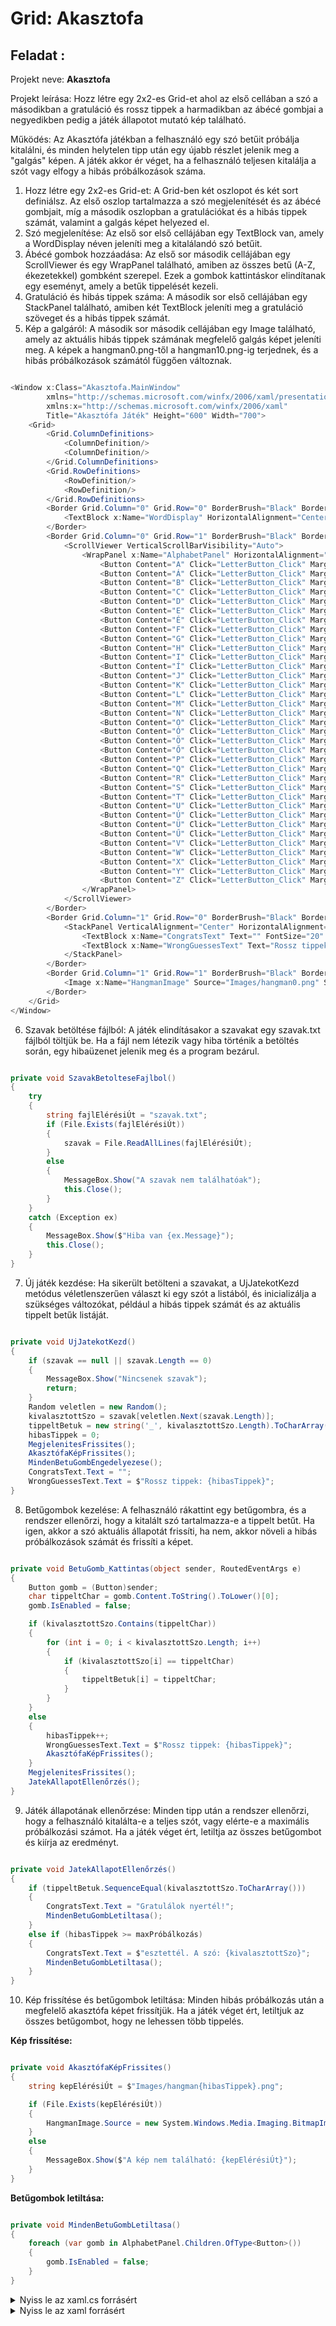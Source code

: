 #  Grid: Akasztofa

## Feladat : 
Projekt neve: **Akasztofa**

Projekt leírása: Hozz létre egy 2x2-es Grid-et ahol az első cellában a szó a másodikban a gratuláció és rossz tippek a harmadikban az ábécé gombjai a negyedikben pedig a játék állapotot mutató kép található.

Működés: Az Akasztófa játékban a felhasználó egy szó betűit próbálja kitalálni, és minden helytelen tipp után egy újabb részlet jelenik meg a "galgás" képen. A játék akkor ér véget, ha a felhasználó teljesen kitalálja a szót vagy elfogy a hibás próbálkozások száma.

1. Hozz létre egy 2x2-es Grid-et: A Grid-ben két oszlopot és két sort definiálsz. Az első oszlop tartalmazza a szó megjelenítését és az ábécé gombjait, míg a második oszlopban a gratulációkat és a hibás tippek számát, valamint a galgás képet helyezed el.
2. Szó megjelenítése: Az első sor első cellájában egy TextBlock van, amely a WordDisplay néven jeleníti meg a kitalálandó szó betűit.
3. Ábécé gombok hozzáadása: Az első sor második cellájában egy ScrollViewer és egy WrapPanel található, amiben az összes betű (A-Z, ékezetekkel) gombként szerepel. Ezek a gombok kattintáskor elindítanak egy eseményt, amely a betűk tippelését kezeli.
4. Gratuláció és hibás tippek száma: A második sor első cellájában egy StackPanel található, amiben két TextBlock jeleníti meg a gratuláció szöveget és a hibás tippek számát.
5. Kép a galgáról: A második sor második cellájában egy Image található, amely az aktuális hibás tippek számának megfelelő galgás képet jeleníti meg. A képek a hangman0.png-től a hangman10.png-ig terjednek, és a hibás próbálkozások számától függően változnak.

```c#

<Window x:Class="Akasztofa.MainWindow"
        xmlns="http://schemas.microsoft.com/winfx/2006/xaml/presentation"
        xmlns:x="http://schemas.microsoft.com/winfx/2006/xaml"
        Title="Akasztófa Játék" Height="600" Width="700">
    <Grid>
        <Grid.ColumnDefinitions>
            <ColumnDefinition/>
            <ColumnDefinition/>
        </Grid.ColumnDefinitions>
        <Grid.RowDefinitions>
            <RowDefinition/>
            <RowDefinition/>
        </Grid.RowDefinitions>
        <Border Grid.Column="0" Grid.Row="0" BorderBrush="Black" BorderThickness="1" Margin="10">
            <TextBlock x:Name="WordDisplay" HorizontalAlignment="Center" VerticalAlignment="Center" FontSize="24"/>
        </Border>
        <Border Grid.Column="0" Grid.Row="1" BorderBrush="Black" BorderThickness="1" Margin="10">
            <ScrollViewer VerticalScrollBarVisibility="Auto">
                <WrapPanel x:Name="AlphabetPanel" HorizontalAlignment="Center" VerticalAlignment="Center" Margin="10">
                    <Button Content="A" Click="LetterButton_Click" Margin="2" Width="30"/>
                    <Button Content="Á" Click="LetterButton_Click" Margin="2" Width="30"/>
                    <Button Content="B" Click="LetterButton_Click" Margin="2" Width="30"/>
                    <Button Content="C" Click="LetterButton_Click" Margin="2" Width="30"/>
                    <Button Content="D" Click="LetterButton_Click" Margin="2" Width="30"/>
                    <Button Content="E" Click="LetterButton_Click" Margin="2" Width="30"/>
                    <Button Content="É" Click="LetterButton_Click" Margin="2" Width="30"/>
                    <Button Content="F" Click="LetterButton_Click" Margin="2" Width="30"/>
                    <Button Content="G" Click="LetterButton_Click" Margin="2" Width="30"/>
                    <Button Content="H" Click="LetterButton_Click" Margin="2" Width="30"/>
                    <Button Content="I" Click="LetterButton_Click" Margin="2" Width="30"/>
                    <Button Content="Í" Click="LetterButton_Click" Margin="2" Width="30"/>
                    <Button Content="J" Click="LetterButton_Click" Margin="2" Width="30"/>
                    <Button Content="K" Click="LetterButton_Click" Margin="2" Width="30"/>
                    <Button Content="L" Click="LetterButton_Click" Margin="2" Width="30"/>
                    <Button Content="M" Click="LetterButton_Click" Margin="2" Width="30"/>
                    <Button Content="N" Click="LetterButton_Click" Margin="2" Width="30"/>
                    <Button Content="O" Click="LetterButton_Click" Margin="2" Width="30"/>
                    <Button Content="Ó" Click="LetterButton_Click" Margin="2" Width="30"/>
                    <Button Content="Ö" Click="LetterButton_Click" Margin="2" Width="30"/>
                    <Button Content="Ő" Click="LetterButton_Click" Margin="2" Width="30"/>
                    <Button Content="P" Click="LetterButton_Click" Margin="2" Width="30"/>
                    <Button Content="Q" Click="LetterButton_Click" Margin="2" Width="30"/>
                    <Button Content="R" Click="LetterButton_Click" Margin="2" Width="30"/>
                    <Button Content="S" Click="LetterButton_Click" Margin="2" Width="30"/>
                    <Button Content="T" Click="LetterButton_Click" Margin="2" Width="30"/>
                    <Button Content="U" Click="LetterButton_Click" Margin="2" Width="30"/>
                    <Button Content="Ú" Click="LetterButton_Click" Margin="2" Width="30"/>
                    <Button Content="Ü" Click="LetterButton_Click" Margin="2" Width="30"/>
                    <Button Content="Ű" Click="LetterButton_Click" Margin="2" Width="30"/>
                    <Button Content="V" Click="LetterButton_Click" Margin="2" Width="30"/>
                    <Button Content="W" Click="LetterButton_Click" Margin="2" Width="30"/>
                    <Button Content="X" Click="LetterButton_Click" Margin="2" Width="30"/>
                    <Button Content="Y" Click="LetterButton_Click" Margin="2" Width="30"/>
                    <Button Content="Z" Click="LetterButton_Click" Margin="2" Width="30"/>
                </WrapPanel>
            </ScrollViewer>
        </Border>
        <Border Grid.Column="1" Grid.Row="0" BorderBrush="Black" BorderThickness="1" Margin="10">
            <StackPanel VerticalAlignment="Center" HorizontalAlignment="Center">
                <TextBlock x:Name="CongratsText" Text="" FontSize="20" TextAlignment="Center" Margin="10"/>
                <TextBlock x:Name="WrongGuessesText" Text="Rossz tippek: 0" FontSize="16" TextAlignment="Center" Margin="10"/>
            </StackPanel>
        </Border>
        <Border Grid.Column="1" Grid.Row="1" BorderBrush="Black" BorderThickness="1" Margin="10">
            <Image x:Name="HangmanImage" Source="Images/hangman0.png" Stretch="Uniform" Margin="10"/>
        </Border>
    </Grid>
</Window>

```
6. Szavak betöltése fájlból: A játék elindításakor a szavakat egy szavak.txt fájlból töltjük be. Ha a fájl nem létezik vagy hiba történik a betöltés során, egy hibaüzenet jelenik meg és a program bezárul.

```c#

private void SzavakBetolteseFajlbol()
{
    try
    {
        string fajlElérésiÚt = "szavak.txt";
        if (File.Exists(fajlElérésiÚt))
        {
            szavak = File.ReadAllLines(fajlElérésiÚt);
        }
        else
        {
            MessageBox.Show("A szavak nem találhatóak");
            this.Close();
        }
    }
    catch (Exception ex)
    {
        MessageBox.Show($"Hiba van {ex.Message}");
        this.Close();
    }
}

```

7. Új játék kezdése: Ha sikerült betölteni a szavakat, a UjJatekotKezd metódus véletlenszerűen választ ki egy szót a listából, és inicializálja a szükséges változókat, például a hibás tippek számát és az aktuális tippelt betűk listáját.

```c#

private void UjJatekotKezd()
{
    if (szavak == null || szavak.Length == 0)
    {
        MessageBox.Show("Nincsenek szavak");
        return;
    }
    Random veletlen = new Random();
    kivalasztottSzo = szavak[veletlen.Next(szavak.Length)];
    tippeltBetuk = new string('_', kivalasztottSzo.Length).ToCharArray();
    hibasTippek = 0;
    MegjelenitesFrissites();
    AkasztófaKépFrissites();
    MindenBetuGombEngedelyezese();
    CongratsText.Text = "";
    WrongGuessesText.Text = $"Rossz tippek: {hibasTippek}";
}

```

8. Betűgombok kezelése: A felhasználó rákattint egy betűgombra, és a rendszer ellenőrzi, hogy a kitalált szó tartalmazza-e a tippelt betűt. Ha igen, akkor a szó aktuális állapotát frissíti, ha nem, akkor növeli a hibás próbálkozások számát és frissíti a képet.

```c#

private void BetuGomb_Kattintas(object sender, RoutedEventArgs e)
{
    Button gomb = (Button)sender;
    char tippeltChar = gomb.Content.ToString().ToLower()[0];
    gomb.IsEnabled = false;

    if (kivalasztottSzo.Contains(tippeltChar))
    {
        for (int i = 0; i < kivalasztottSzo.Length; i++)
        {
            if (kivalasztottSzo[i] == tippeltChar)
            {
                tippeltBetuk[i] = tippeltChar;
            }
        }
    }
    else
    {
        hibasTippek++;
        WrongGuessesText.Text = $"Rossz tippek: {hibasTippek}";
        AkasztófaKépFrissites();
    }
    MegjelenitesFrissites();
    JatekAllapotEllenőrzés();
}

```

9. Játék állapotának ellenőrzése: Minden tipp után a rendszer ellenőrzi, hogy a felhasználó kitalálta-e a teljes szót, vagy elérte-e a maximális próbálkozási számot. Ha a játék véget ért, letiltja az összes betűgombot és kiírja az eredményt.

```c#

private void JatekAllapotEllenőrzés()
{
    if (tippeltBetuk.SequenceEqual(kivalasztottSzo.ToCharArray()))
    {
        CongratsText.Text = "Gratulálok nyertél!";
        MindenBetuGombLetiltasa();
    }
    else if (hibasTippek >= maxPróbálkozás)
    {
        CongratsText.Text = $"esztettél. A szó: {kivalasztottSzo}";
        MindenBetuGombLetiltasa();
    }
}

```

10. Kép frissítése és betűgombok letiltása: Minden hibás próbálkozás után a megfelelő akasztófa képet frissítjük. Ha a játék véget ért, letiltjuk az összes betűgombot, hogy ne lehessen több tippelés.

**Kép frissítése:**

```c#

private void AkasztófaKépFrissites()
{
    string kepElérésiÚt = $"Images/hangman{hibasTippek}.png";

    if (File.Exists(kepElérésiÚt))
    {
        HangmanImage.Source = new System.Windows.Media.Imaging.BitmapImage(new Uri(kepElérésiÚt, UriKind.Relative));
    }
    else
    {
        MessageBox.Show($"A kép nem található: {kepElérésiÚt}");
    }
}

```

**Betűgombok letiltása:**

```c#

private void MindenBetuGombLetiltasa()
{
    foreach (var gomb in AlphabetPanel.Children.OfType<Button>())
    {
        gomb.IsEnabled = false;
    }
}

```

<details>
<summary>Nyiss le az xaml.cs forrásért</summary>

```c#

using System;
using System.IO;
using System.Linq;
using System.Windows;
using System.Windows.Controls;

namespace Akasztofa
{
    public partial class MainWindow : Window
    {
        private string[] szavak;
        private string kivalasztottSzo;
        private char[] tippeltBetuk;
        private int hibasTippek;
        private const int maxPróbálkozás = 11;

        public MainWindow()
        {
            InitializeComponent();
            SzavakBetolteseFajlbol();
            UjJatekotKezd();
        }
        private void SzavakBetolteseFajlbol()
        {
            try
            {
                string fajlElérésiÚt = "szavak.txt";
                if (File.Exists(fajlElérésiÚt))
                {
                    szavak = File.ReadAllLines(fajlElérésiÚt);
                }
                else
                {
                    MessageBox.Show("A szavak nem találhatóak");
                    this.Close();
                }
            }
            catch (Exception ex)
            {
                MessageBox.Show($"Hiba van {ex.Message}");
                this.Close();
            }
        }
        private void UjJatekotKezd()
        {
            if (szavak == null || szavak.Length == 0)
            {
                MessageBox.Show("Nincsenek szavak");
                return;
            }
            Random veletlen = new Random();
            kivalasztottSzo = szavak[veletlen.Next(szavak.Length)];
            tippeltBetuk = new string('_', kivalasztottSzo.Length).ToCharArray();
            hibasTippek = 0;
            MegjelenitesFrissites();
            AkasztófaKépFrissites();
            MindenBetuGombEngedelyezese();
            CongratsText.Text = "";
            WrongGuessesText.Text = $"Rossz tippek: {hibasTippek}";
        }
        private void MegjelenitesFrissites()
        {
            WordDisplay.Text = string.Join(" ", tippeltBetuk);
        }
        private void AkasztófaKépFrissites()
        {
            string kepElérésiÚt = $"Images/hangman{hibasTippek}.png";

            if (File.Exists(kepElérésiÚt))
            {
                HangmanImage.Source = new System.Windows.Media.Imaging.BitmapImage(new Uri(kepElérésiÚt, UriKind.Relative));
            }
            else
            {
                MessageBox.Show($"A kép nem található: {kepElérésiÚt}");
            }
        }
        private void MindenBetuGombEngedelyezese()
        {
            foreach (var gomb in AlphabetPanel.Children.OfType<Button>())
            {
                gomb.IsEnabled = true;
            }
        }
        private void BetuGomb_Kattintas(object sender, RoutedEventArgs e)
        {
            Button gomb = (Button)sender;
            char tippeltChar = gomb.Content.ToString().ToLower()[0];
            gomb.IsEnabled = false;

            if (kivalasztottSzo.Contains(tippeltChar))
            {
                for (int i = 0; i < kivalasztottSzo.Length; i++)
                {
                    if (kivalasztottSzo[i] == tippeltChar)
                    {
                        tippeltBetuk[i] = tippeltChar;
                    }
                }
            }
            else
            {
                hibasTippek++;
                WrongGuessesText.Text = $"Rossz tippek: {hibasTippek}";
                AkasztófaKépFrissites();
            }
            MegjelenitesFrissites();
            JatekAllapotEllenőrzés();
        }
        private void JatekAllapotEllenőrzés()
        {
            if (tippeltBetuk.SequenceEqual(kivalasztottSzo.ToCharArray()))
            {
                CongratsText.Text = "Gratulálok nyertél!";
                MindenBetuGombLetiltasa();
            }
            else if (hibasTippek >= maxPróbálkozás)
            {
                CongratsText.Text = $"esztettél. A szó: {kivalasztottSzo}";
                MindenBetuGombLetiltasa();
            }
        }
        private void MindenBetuGombLetiltasa()
        {
            foreach (var gomb in AlphabetPanel.Children.OfType<Button>())
            {
                gomb.IsEnabled = false;
            }
        }
    }
}

```
</details>

<details>
<summary>Nyiss le az xaml forrásért</summary>

```c#

<Window x:Class="Akasztofa.MainWindow"
        xmlns="http://schemas.microsoft.com/winfx/2006/xaml/presentation"
        xmlns:x="http://schemas.microsoft.com/winfx/2006/xaml"
        Title="Akasztófa Játék" Height="600" Width="700">
    <Grid>
        <Grid.ColumnDefinitions>
            <ColumnDefinition/>
            <ColumnDefinition/>
        </Grid.ColumnDefinitions>
        <Grid.RowDefinitions>
            <RowDefinition/>
            <RowDefinition/>
        </Grid.RowDefinitions>
        <Border Grid.Column="0" Grid.Row="0" BorderBrush="Black" BorderThickness="1" Margin="10">
            <TextBlock x:Name="WordDisplay" HorizontalAlignment="Center" VerticalAlignment="Center" FontSize="24"/>
        </Border>
        <Border Grid.Column="0" Grid.Row="1" BorderBrush="Black" BorderThickness="1" Margin="10">
            <ScrollViewer VerticalScrollBarVisibility="Auto">
                <WrapPanel x:Name="AlphabetPanel" HorizontalAlignment="Center" VerticalAlignment="Center" Margin="10">
                    <Button Content="A" Click="LetterButton_Click" Margin="2" Width="30"/>
                    <Button Content="Á" Click="LetterButton_Click" Margin="2" Width="30"/>
                    <Button Content="B" Click="LetterButton_Click" Margin="2" Width="30"/>
                    <Button Content="C" Click="LetterButton_Click" Margin="2" Width="30"/>
                    <Button Content="D" Click="LetterButton_Click" Margin="2" Width="30"/>
                    <Button Content="E" Click="LetterButton_Click" Margin="2" Width="30"/>
                    <Button Content="É" Click="LetterButton_Click" Margin="2" Width="30"/>
                    <Button Content="F" Click="LetterButton_Click" Margin="2" Width="30"/>
                    <Button Content="G" Click="LetterButton_Click" Margin="2" Width="30"/>
                    <Button Content="H" Click="LetterButton_Click" Margin="2" Width="30"/>
                    <Button Content="I" Click="LetterButton_Click" Margin="2" Width="30"/>
                    <Button Content="Í" Click="LetterButton_Click" Margin="2" Width="30"/>
                    <Button Content="J" Click="LetterButton_Click" Margin="2" Width="30"/>
                    <Button Content="K" Click="LetterButton_Click" Margin="2" Width="30"/>
                    <Button Content="L" Click="LetterButton_Click" Margin="2" Width="30"/>
                    <Button Content="M" Click="LetterButton_Click" Margin="2" Width="30"/>
                    <Button Content="N" Click="LetterButton_Click" Margin="2" Width="30"/>
                    <Button Content="O" Click="LetterButton_Click" Margin="2" Width="30"/>
                    <Button Content="Ó" Click="LetterButton_Click" Margin="2" Width="30"/>
                    <Button Content="Ö" Click="LetterButton_Click" Margin="2" Width="30"/>
                    <Button Content="Ő" Click="LetterButton_Click" Margin="2" Width="30"/>
                    <Button Content="P" Click="LetterButton_Click" Margin="2" Width="30"/>
                    <Button Content="Q" Click="LetterButton_Click" Margin="2" Width="30"/>
                    <Button Content="R" Click="LetterButton_Click" Margin="2" Width="30"/>
                    <Button Content="S" Click="LetterButton_Click" Margin="2" Width="30"/>
                    <Button Content="T" Click="LetterButton_Click" Margin="2" Width="30"/>
                    <Button Content="U" Click="LetterButton_Click" Margin="2" Width="30"/>
                    <Button Content="Ú" Click="LetterButton_Click" Margin="2" Width="30"/>
                    <Button Content="Ü" Click="LetterButton_Click" Margin="2" Width="30"/>
                    <Button Content="Ű" Click="LetterButton_Click" Margin="2" Width="30"/>
                    <Button Content="V" Click="LetterButton_Click" Margin="2" Width="30"/>
                    <Button Content="W" Click="LetterButton_Click" Margin="2" Width="30"/>
                    <Button Content="X" Click="LetterButton_Click" Margin="2" Width="30"/>
                    <Button Content="Y" Click="LetterButton_Click" Margin="2" Width="30"/>
                    <Button Content="Z" Click="LetterButton_Click" Margin="2" Width="30"/>
                </WrapPanel>
            </ScrollViewer>
        </Border>
        <Border Grid.Column="1" Grid.Row="0" BorderBrush="Black" BorderThickness="1" Margin="10">
            <StackPanel VerticalAlignment="Center" HorizontalAlignment="Center">
                <TextBlock x:Name="CongratsText" Text="" FontSize="20" TextAlignment="Center" Margin="10"/>
                <TextBlock x:Name="WrongGuessesText" Text="Rossz tippek: 0" FontSize="16" TextAlignment="Center" Margin="10"/>
            </StackPanel>
        </Border>
        <Border Grid.Column="1" Grid.Row="1" BorderBrush="Black" BorderThickness="1" Margin="10">
            <Image x:Name="HangmanImage" Source="Images/hangman0.png" Stretch="Uniform" Margin="10"/>
        </Border>
    </Grid>
</Window>

```
</details>